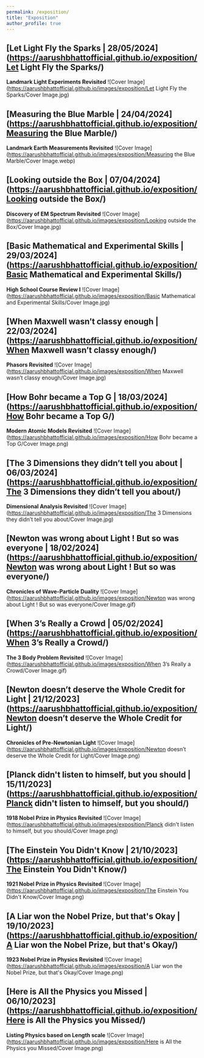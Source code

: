 ```yaml
---
permalink: /exposition/
title: "Exposition"
author_profile: true
---
```


<!-- 14 -->
## [Let Light Fly the Sparks | 28/05/2024](https://aarushbhattofficial.github.io/exposition/Let Light Fly the Sparks/)
**Landmark Light Experiments Revisited**
![Cover Image](https://aarushbhattofficial.github.io/images/exposition/Let Light Fly the Sparks/Cover Image.jpg)


<!-- 13 -->
## [Measuring the Blue Marble | 24/04/2024](https://aarushbhattofficial.github.io/exposition/Measuring the Blue Marble/)
**Landmark Earth Measurements Revisited**
![Cover Image](https://aarushbhattofficial.github.io/images/exposition/Measuring the Blue Marble/Cover Image.webp)


<!-- 12 -->
## [Looking outside the Box | 07/04/2024](https://aarushbhattofficial.github.io/exposition/Looking outside the Box/)
**Discovery of EM Spectrum Revisited**
![Cover Image](https://aarushbhattofficial.github.io/images/exposition/Looking outside the Box/Cover Image.jpg)


<!-- 11 -->
## [Basic Mathematical and Experimental Skills | 29/03/2024](https://aarushbhattofficial.github.io/exposition/Basic Mathematical and Experimental Skills/)
**High School Course Review I**
![Cover Image](https://aarushbhattofficial.github.io/images/exposition/Basic Mathematical and Experimental Skills/Cover Image.jpg)


<!-- 10 -->
## [When Maxwell wasn’t classy enough | 22/03/2024](https://aarushbhattofficial.github.io/exposition/When Maxwell wasn’t classy enough/)
**Phasors Revisited**
![Cover Image](https://aarushbhattofficial.github.io/images/exposition/When Maxwell wasn’t classy enough/Cover Image.jpg)


<!-- 9 -->
## [How Bohr became a Top G | 18/03/2024](https://aarushbhattofficial.github.io/exposition/How Bohr became a Top G/)
**Modern Atomic Models Revisited**
![Cover Image](https://aarushbhattofficial.github.io/images/exposition/How Bohr became a Top G/Cover Image.png)


<!-- 8 -->
## [The 3 Dimensions they didn’t tell you about | 06/03/2024](https://aarushbhattofficial.github.io/exposition/The 3 Dimensions they didn’t tell you about/)
**Dimensional Analysis Revisited**
![Cover Image](https://aarushbhattofficial.github.io/images/exposition/The 3 Dimensions they didn’t tell you about/Cover Image.jpg)


<!-- 7 -->
## [Newton was wrong about Light ! But so was everyone | 18/02/2024](https://aarushbhattofficial.github.io/exposition/Newton was wrong about Light ! But so was everyone/)
**Chronicles of Wave-Particle Duality**
![Cover Image](https://aarushbhattofficial.github.io/images/exposition/Newton was wrong about Light ! But so was everyone/Cover Image.gif)


<!-- 6 -->
## [When 3’s Really a Crowd | 05/02/2024](https://aarushbhattofficial.github.io/exposition/When 3’s Really a Crowd/)
**The 3 Body Problem Revisited**
![Cover Image](https://aarushbhattofficial.github.io/images/exposition/When 3’s Really a Crowd/Cover Image.gif)


<!-- 5 -->
## [Newton doesn’t deserve the Whole Credit for Light | 21/12/2023](https://aarushbhattofficial.github.io/exposition/Newton doesn’t deserve the Whole Credit for Light/)
**Chronicles of Pre-Newtonian Light**
![Cover Image](https://aarushbhattofficial.github.io/images/exposition/Newton doesn’t deserve the Whole Credit for Light/Cover Image.png)


<!-- 4 -->
## [Planck didn't listen to himself, but you should | 15/11/2023](https://aarushbhattofficial.github.io/exposition/Planck didn't listen to himself, but you should/)
**1918 Nobel Prize in Physics Revisited**
![Cover Image](https://aarushbhattofficial.github.io/images/exposition/Planck didn't listen to himself, but you should/Cover Image.png)


<!-- 3 -->
## [The Einstein You Didn't Know | 21/10/2023](https://aarushbhattofficial.github.io/exposition/The Einstein You Didn't Know/)
**1921 Nobel Prize in Physics Revisited**
![Cover Image](https://aarushbhattofficial.github.io/images/exposition/The Einstein You Didn't Know/Cover Image.png)


<!-- 2 -->
## [A Liar won the Nobel Prize, but that's Okay | 19/10/2023](https://aarushbhattofficial.github.io/exposition/A Liar won the Nobel Prize, but that's Okay/)
**1923 Nobel Prize in Physics Revisited**
![Cover Image](https://aarushbhattofficial.github.io/images/exposition/A Liar won the Nobel Prize, but that's Okay/Cover Image.png)


<!-- 1 -->
## [Here is All the Physics you Missed | 06/10/2023](https://aarushbhattofficial.github.io/exposition/Here is All the Physics you Missed/)
**Listing Physics based on Length scale**
![Cover Image](https://aarushbhattofficial.github.io/images/exposition/Here is All the Physics you Missed/Cover Image.png)